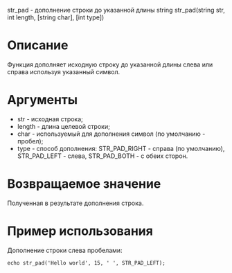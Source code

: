 str_pad - дополнение строки до указанной длины
    string str_pad(string str, int length, [string char], [int type])

Описание
========

Функция дополняет исходную строку до указанной длины слева или справа используя указанный символ.

Аргументы
=========

* str - исходная строка;
* length - длина целевой строки;
* char - используемый для дополнения символ (по умолчанию - пробел);
* type - способ дополнения: STR_PAD_RIGHT - справа (по умолчанию), STR_PAD_LEFT - слева, STR_PAD_BOTH - с обеих сторон.

Возвращаемое значение
=====================

Полученная в результате дополнения строка.

Пример использования
====================

Дополнение строки слева пробелами:

    echo str_pad('Hello world', 15, ' ', STR_PAD_LEFT);
